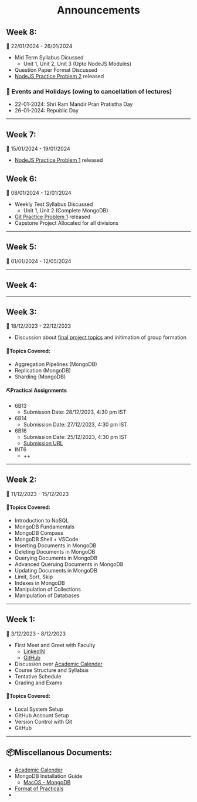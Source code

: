 <h1 align="center">Announcements</h1>

## Week 8:

📅 22/01/2024 - 26/01/2024

- Mid Term Syllabus Dicussed
  - Unit 1, Unit 2, Unit 3 (Upto NodeJS Modules)
- Question Paper Format Discussed
- [NodeJS Practice Problem 2](https://docs.google.com/document/d/1W_JJZ2OwLxM42h03Gbamg-KUdk_tpv7rld6ABvHuLjU/edit?usp=sharing) released

### 🧨 Events and Holidays (owing to cancellation of lectures)
- 22-01-2024: Shri Ram Mandir Pran Pratistha Day
- 26-01-2024: Republic Day

----

## Week 7:

📅 15/01/2024 - 19/01/2024

- [NodeJS Practice Problem 1](https://docs.google.com/document/d/1Al51eO4mgCcr5svaIh1oiPZWzIGSjf7yY3LBjX122r0/edit?usp=sharing) released


## Week 6:

📅 08/01/2024 - 12/01/2024

- Weekly Test Syllabus Discussed
  - Unit 1, Unit 2 (Complete MongoDB)
- [Git Practice Problem 1](https://docs.google.com/document/d/1ka4zMeiBsQZCKCCj93KaA-se6NnH7coMbCZd5tgv5kg/edit?usp=sharing) released
- Capstone Project Allocated for all divisions


----

## Week 5:

📅 01/01/2024 - 12/05/2024

----

## Week 4:


----

## Week 3:

📅 18/12/2023 - 22/12/2023



- Discussion about [final project topics](https://github.com/smaranjitghose/ParulUniversityMEAN/blob/main/Final_Projects.MD) and initimation of group formation


#### **🎯Topics Covered**:
- Aggregation Pipelines (MongoDB)
- Replication (MongoDB)
- Sharding (MongoDB)

#### **⛏️Practical Assignments**

- 6B13
  - Submisson Date: 28/12/2023, 4:30 pm IST
- 6B14
  - Submission Date: 27/12/2023, 4:30 pm IST
- 6B16
  - Submission Date: 25/12/2023, 4:30 pm IST
  - [Submission URL](https://forms.gle/7CLjawbeZ2jkDiEM9)
- INT6 
  - ++

----


## Week 2:

📅 11/12/2023 - 15/12/2023

#### **🎯Topics Covered**:
- Introduction to NoSQL
- MongoDB Fundamentals
- MongoDB Compass 
- MongoDB Shell + VSCode
- Inserting Documents in MongoDB
- Deleting Documents in MongoDB
- Querying Documents in MongoDB
- Advanced Queruing Documents in MongoDB
- Updating Documents in MongoDB
- Limit, Sort, Skip
- Indexes in MongoDB
- Manipulation of Collections
- Manipulation of Databases

----

## Week 1:

📅 3/12/2023 - 8/12/2023

- First Meet and Greet with Faculty
  - [LinkedIN](https://github.com/smaranjitghose)
  - [GitHub](https://www.linkedin.com/in/smaranjitghose/)
- Discussion over [Academic Calender](https://github.com/smaranjitghose/ParulUniversityMEAN/blob/main/Academic_Calender.pdf)
- Course Structure and Syllabus
- Tentative Schedule
- Grading and Exams

#### **🎯Topics Covered**:

- Local System Setup
- GitHub Account Setup
- Version Control with Git
- GitHub

---

## 📦Miscellanous Documents:

- [Academic Calender](https://github.com/smaranjitghose/ParulUniversityMEAN/blob/main/Academic_Calender.pdf)
- MongoDB Installation Guide
  - [MacOS - MongoDB](https://www.mongodb.com/docs/v3.0/tutorial/install-mongodb-on-os-x/)
- [Format of Practicals](https://docs.google.com/document/d/1MJGDVIURxRWI1TAslcm4LGAI3ZaJPczwJR8BZOA6fQ0/edit?usp=sharing)
- 
